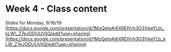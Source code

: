 # Week 4 - Class content

Slides for Monday, 9/16/19: [https://docs.google.com/presentation/d/1MzQeIqAi6XREIVrh3O31rkeYLb\_kLW\_Z7eJODUUVljQ/edit?usp=sharing](https://docs.google.com/presentation/d/1MzQeIqAi6XREIVrh3O31rkeYLb_kLW_Z7eJODUUVljQ/edit?usp=sharing)



